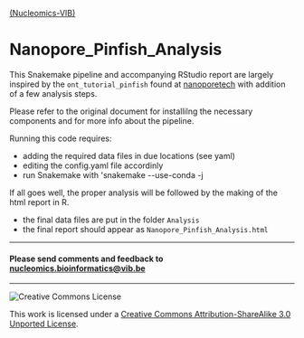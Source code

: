 [(Nucleomics-VIB)](https://github.com/Nucleomics-VIB)

Nanopore_Pinfish_Analysis
==========

This Snakemake pipeline and accompanying RStudio report are largely inspired by the ```ont_tutorial_pinfish``` found at [nanoporetech](https://github.com/nanoporetech/ont_tutorial_pinfish) with addition of a few analysis steps.

Please refer to the original document for installilng the necessary components and for more info about the pipeline.

Running this code requires:

* adding the required data files in due locations (see yaml)
* editing the config.yaml file accordinly
* run Snakemake with 'snakemake --use-conda -j <thread number>

If all goes well, the proper analysis will be followed by the making of the html report in R.

* the final data files are put in the folder ```Analysis```
* the final report should appear as ```Nanopore_Pinfish_Analysis.html```

<hr>

<h4>Please send comments and feedback to <a href="mailto:nucleomics.bioinformatics@vib.be">nucleomics.bioinformatics@vib.be</a></h4>

<hr>

![Creative Commons License](http://i.creativecommons.org/l/by-sa/3.0/88x31.png?raw=true)

This work is licensed under a [Creative Commons Attribution-ShareAlike 3.0 Unported License](http://creativecommons.org/licenses/by-sa/3.0/).
